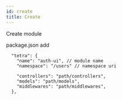 ```yaml
---
id: create
title: Create
---
```


Create module

package.json
add

```
  "tetra": {
    "name": "auth-ui", // module name
    "namespace": "/users" // namespace uri

    "controllers": "path/controllers",
    "models": "path/models",
    "middlewares": "path/middlewares",
  },
```
